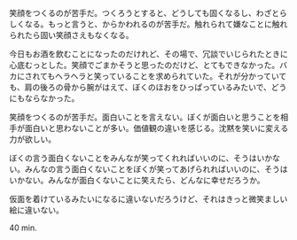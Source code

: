 笑顔をつくるのが苦手だ。つくろうとすると、どうしても固くなるし、わざとらしくなる。もっと言うと、からかわれるのが苦手だ。触れられて嫌なことに触れられたら固い笑顔さえもなくなる。

今日もお酒を飲むことになったのだけれど、その場で、冗談でいじられたときに心底むっとした。笑顔でごまかそうと思ったのだけど、とてもできなかった。バカにされてもヘラヘラと笑っていることを求められていた。それが分かっていても、肩の後ろの骨から腕がはえて、ぼくのほおをひっぱっているみたいで、どうにもならなかった。

笑顔をつくるのが苦手だ。面白いことを言えない。ぼくが面白いと思うことを相手が面白いと思わないことが多い。価値観の違いを感じる。沈黙を笑いに変える力が欲しい。

ぼくの言う面白くないことをみんなが笑ってくれればいいのに、そうはいかない。みんなの言う面白くないことをぼくが笑ってあげられればいいのに、そうはいかない。みんなが面白くないことに笑えたら、どんなに幸せだろうか。

仮面を着けているみたいになるに違いないだろうけど、それはきっと微笑ましい絵に違いない。

40 min.
